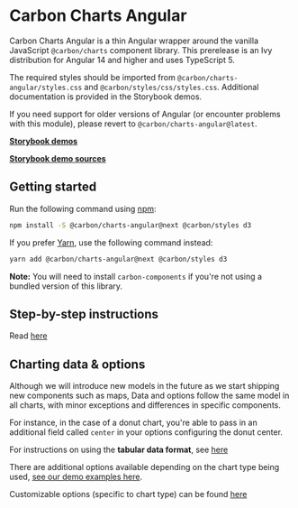 # Carbon Charts Angular

Carbon Charts Angular is a thin Angular wrapper around the vanilla JavaScript `@carbon/charts` component library. This prerelease is an Ivy distribution for Angular 14 and higher and uses TypeScript 5.

The required styles should be imported from `@carbon/charts-angular/styles.css` and `@carbon/styles/css/styles.css`. Additional documentation is provided in the Storybook demos.

If you need support for older versions of Angular (or encounter problems with this module), please revert to `@carbon/charts-angular@latest`.

**[Storybook demos](https://carbon-design-system.github.io/carbon-charts/angular)**

**[Storybook demo sources](https://github.com/carbon-design-system/carbon-charts/tree/master/packages/core/demo/data)**

## Getting started

Run the following command using [npm](https://www.npmjs.com/):

```bash
npm install -S @carbon/charts-angular@next @carbon/styles d3
```

If you prefer [Yarn](https://yarnpkg.com/en/), use the following command
instead:

```bash
yarn add @carbon/charts-angular@next @carbon/styles d3
```

**Note:** You will need to install `carbon-components` if you're not using a bundled version of this library.

## Step-by-step instructions

Read
[here](https://carbon-design-system.github.io/carbon-charts/?path=/story/docs-getting-started--angular)

## Charting data & options

Although we will introduce new models in the future as we start
shipping new components such as maps, Data and options follow the same model in all charts, with minor exceptions and differences in specific components.

For instance, in the case of a donut chart, you're able to pass in an additional field called `center` in your options configuring the donut center.

For instructions on using the **tabular data format**, see
[here](https://carbon-design-system.github.io/carbon-charts/?path=/story/docs-tutorials--tabular-data-format)

There are additional options available depending on the chart type being
used, [see our demo examples here](https://github.com/carbon-design-system/carbon-charts/tree/master/packages/core/demo/data).

Customizable options (specific to chart type) can be found
[here](https://carbon-design-system.github.io/carbon-charts/documentation/modules/_interfaces_charts_.html)
